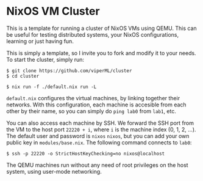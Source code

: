 # NixOS VM Cluster

This is a template for running a cluster of NixOS VMs using QEMU. This can be useful for testing distributed systems, your NixOS configurations, learning or just having fun.

This is simply a template, so I invite you to fork and modify it to your needs. To start the cluster, simply run:

```
$ git clone https://github.com/viperML/cluster
$ cd cluster

$ nix run -f ./default.nix run -L
```


`default.nix` configures the virtual machines, by linking together their networks. With this configuration,
each machine is accesible from each other by their name, so you can simply do `ping lab0` from `lab1`, etc.

You can also access each machine by SSH. We forward the SSH port from the VM to the host port `22220 + i`, where `i` is the machine index (0, 1, 2, ...). The default user and password is `nixos` `nixos`, but you can add your own public key in `modules/base.nix`. The following command connects to `lab0`:

```
$ ssh -p 22220 -o StrictHostKeyChecking=no nixos@localhost
```

The QEMU machines run without any need of root privileges on the host system, using user-mode networking.
